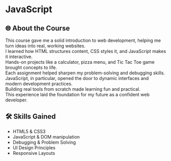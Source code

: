 # JavaScript

## 🌐 About the Course

This course gave me a solid introduction to web development, helping me turn ideas into real, working websites.  
I learned how HTML structures content, CSS styles it, and JavaScript makes it interactive.  
Hands-on projects like a calculator, pizza menu, and Tic Tac Toe game brought concepts to life.  
Each assignment helped sharpen my problem-solving and debugging skills.  
JavaScript, in particular, opened the door to dynamic interfaces and modern development practices.  
Building real tools from scratch made learning fun and practical.  
This experience laid the foundation for my future as a confident web developer.

## 🛠️ Skills Gained

- HTML5 & CSS3
- JavaScript & DOM manipulation
- Debugging & Problem Solving
- UI Design Principles
- Responsive Layouts
